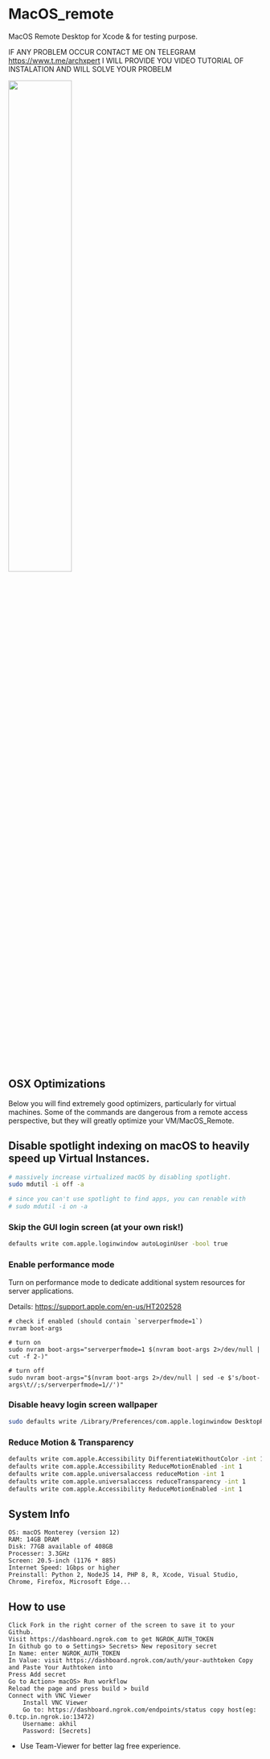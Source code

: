 # MacOS_remote
MacOS Remote Desktop for Xcode &amp; for testing purpose.

IF ANY PROBLEM OCCUR CONTACT ME ON TELEGRAM https://www.t.me/archxpert I WILL PROVIDE YOU VIDEO TUTORIAL OF INSTALATION AND WILL SOLVE YOUR PROBELM 

[<img src="https://i.ytimg.com/vi/MZYly2gmmHs/maxresdefault.jpg" width="50%">](https://www.youtube.com/watch?v=MZYly2gmmHs)

## OSX Optimizations

Below you will find extremely good optimizers, particularly for virtual machines.
Some of the commands are dangerous from a remote access perspective, but they will greatly optimize your VM/MacOS_Remote.


## Disable spotlight indexing on macOS to heavily speed up Virtual Instances.

```bash
# massively increase virtualized macOS by disabling spotlight.
sudo mdutil -i off -a

# since you can't use spotlight to find apps, you can renable with
# sudo mdutil -i on -a

```

### Skip the GUI login screen (at your own risk!)
```bash
defaults write com.apple.loginwindow autoLoginUser -bool true
```
### Enable performance mode

Turn on performance mode to dedicate additional system resources for server applications.

Details: https://support.apple.com/en-us/HT202528

```
# check if enabled (should contain `serverperfmode=1`)
nvram boot-args

# turn on
sudo nvram boot-args="serverperfmode=1 $(nvram boot-args 2>/dev/null | cut -f 2-)"

# turn off
sudo nvram boot-args="$(nvram boot-args 2>/dev/null | sed -e $'s/boot-args\t//;s/serverperfmode=1//')"
```
### Disable heavy login screen wallpaper

```bash
sudo defaults write /Library/Preferences/com.apple.loginwindow DesktopPicture ""
```

### Reduce Motion & Transparency

```bash
defaults write com.apple.Accessibility DifferentiateWithoutColor -int 1
defaults write com.apple.Accessibility ReduceMotionEnabled -int 1
defaults write com.apple.universalaccess reduceMotion -int 1
defaults write com.apple.universalaccess reduceTransparency -int 1
defaults write com.apple.Accessibility ReduceMotionEnabled -int 1
```



## System Info

    OS: macOS Monterey (version 12)
    RAM: 14GB DRAM
    Disk: 77GB available of 408GB
    Processer: 3.3GHz
    Screen: 20.5-inch (1176 * 885)
    Internet Speed: 1Gbps or higher
    Preinstall: Python 2, NodeJS 14, PHP 8, R, Xcode, Visual Studio, Chrome, Firefox, Microsoft Edge...

## How to use

    Click Fork in the right corner of the screen to save it to your Github.
    Visit https://dashboard.ngrok.com to get NGROK_AUTH_TOKEN
    In Github go to ⚙ Settings> Secrets> New repository secret
    In Name: enter NGROK_AUTH_TOKEN
    In Value: visit https://dashboard.ngrok.com/auth/your-authtoken Copy and Paste Your Authtoken into
    Press Add secret
    Go to Action> macOS> Run workflow
    Reload the page and press build > build
    Connect with VNC Viewer
        Install VNC Viewer
        Go to: https://dashboard.ngrok.com/endpoints/status copy host(eg: 0.tcp.in.ngrok.io:13472)
        Username: akhil
        Password: [Secrets]

* Use Team-Viewer for better lag free experience.
